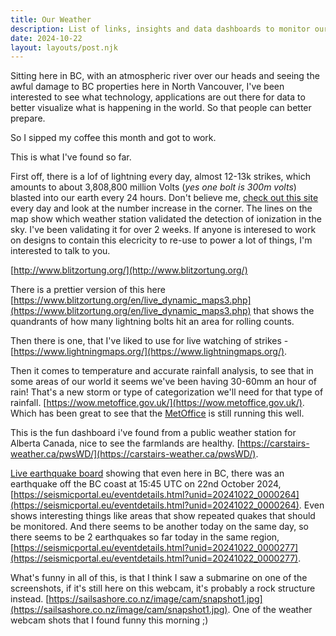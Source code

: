 ```yaml
---
title: Our Weather
description: List of links, insights and data dashboards to monitor our geology, geophysics and geography.
date: 2024-10-22
layout: layouts/post.njk
---
```


Sitting here in BC, with an atmospheric river over our heads and seeing the awful damage to BC properties here in North Vancouver, I've been interested to see what technology, applications are out there for data to better visualize what is happening in the world. So that people can better prepare.

So I sipped my coffee this month and got to work.

This is what I've found so far.

First off, there is a lof of lightning every day, almost 12-13k strikes, which amounts to about 3,808,800 million Volts (*yes one bolt is 300m volts*) blasted into our earth every 24 hours. Don't believe me, [check out this site](http://www.blitzortung.org/) every day and look at the number increase in the corner. The lines on the map show which weather station validated the detection of ionization in the sky. I've been validating it for over 2 weeks. If anyone is interesed to work on designs to contain this elecricity to re-use to power a lot of things, I'm interested to talk to you.

[http://www.blitzortung.org/](http://www.blitzortung.org/)

There is a prettier version of this here [https://www.blitzortung.org/en/live_dynamic_maps3.php](https://www.blitzortung.org/en/live_dynamic_maps3.php) that shows the quandrants of how many lightning bolts hit an area for rolling counts.

Then there is one, that I've liked to use for live watching of strikes - [https://www.lightningmaps.org/](https://www.lightningmaps.org/).

Then it comes to temperature and accurate rainfall analysis, to see that in some areas of our world it seems we've been having 30-60mm an hour of rain! That's a new storm or type of categorization we'll need for that type of rainfall.
[https://wow.metoffice.gov.uk/](https://wow.metoffice.gov.uk/). Which has been great to see that the [MetOffice](https://www.metoffice.gov.uk/) is still running this well.

This is the fun dashboard i've found from a public weather station for Alberta Canada, nice to see the farmlands are healthy. [https://carstairs-weather.ca/pwsWD/](https://carstairs-weather.ca/pwsWD/).

[Live earthquake board](https://carstairs-weather.ca/pwsWD/earthquake_c_popup.php?script=earthquake_c_block.php&theme=user&lang=en-uk&units=metric) showing that even here in BC, there was an earthquake off the BC coast at 15:45 UTC on 22nd October 2024, [https://seismicportal.eu/eventdetails.html?unid=20241022_0000264](https://seismicportal.eu/eventdetails.html?unid=20241022_0000264). Even shows interesting things like areas that show repeated quakes that should be monitored. And there seems to be another today on the same day, so there seems to be 2 earthquakes so far today in the same region, [https://seismicportal.eu/eventdetails.html?unid=20241022_0000277](https://seismicportal.eu/eventdetails.html?unid=20241022_0000277).

What's funny in all of this, is that I think I saw a submarine on one of the screenshots, if it's still here on this webcam, it's probably a rock structure instead. [https://sailsashore.co.nz/image/cam/snapshot1.jpg](https://sailsashore.co.nz/image/cam/snapshot1.jpg). One of the weather webcam shots that I found funny this morning ;)
